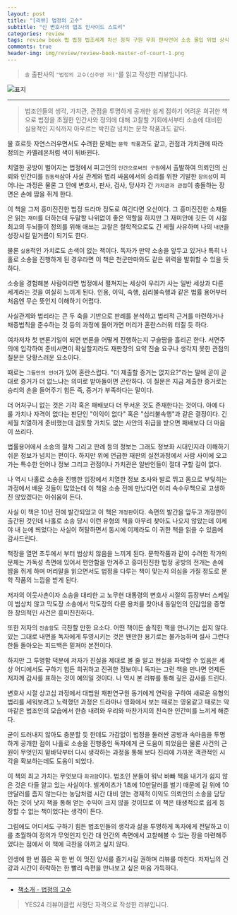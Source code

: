 ```yaml
---  
layout: post  
title: "[리뷰] 법정의 고수"  
subtitle: "신 변호사의 법조 인사이드 스토리"  
categories: review  
tags: review book 법 법정 법조세계 차선 정직 구원 무죄 판사언어 소송 몰입 위법 상식 변론기일 선고 재판 판사 구제 구속 변호사  
comments: true  
header-img: img/review/review-book-master-of-court-1.png
---  
```

  
> `솔` 출판사의 `"법정의 고수(신주영 저)"`를 읽고 작성한 리뷰입니다.  

![표지](https://telegeam.github.io/assets/img/review/review-book-master-of-court-1.png)  

---

> 법조인들의 생각, 가치관, 관점을 투명하게 공개한 쉽게 접하기 어려운 희귀한 책으로 법정을 초월한 인간사와 정의에 대해 고찰할 기회에서부터 소송에 대비한 실용적인 지식까지 아우르는 박진감 넘치는 문학 작품과도 같다. 

물 흐르듯 자연스러우면서도 수려한 문체는 `문학 작품`과도 같고, 관점과 가치관에 따라 정의는 카멜레온처럼 색이 뒤바뀐다. 

치열한 공방이 벌어지는 법정에서 피고인의 `인간으로써의 구원`에서 출발하여 의뢰인의 신뢰와 인간미를 `원동력`삼아 사실 관계와 법리 싸움에서의 승리를 위한 기발한 `창의성`이 피어나는 과정은 물론 그 안에 변호사, 판사, 검사, 당사자 간 `가치관과 관점`이 충돌하는 장면은 손에 땀을 쥐게 한다. 

이 책을 그저 흥미진진한 법정 드라마 정도로 여긴다면 오산이다. 그 흥미진진한 소재들은 읽는 `재미`를 더하는데 두말할 나위없이 좋은 역할을 하지만 그 재미안에 깃든 이 시절 최고의 두뇌들이 정의를 위해 애쓰는 고찰은 철학적으로도 긴 세월 사유하며 나의 `내면`을 성장시킬 밑거름이 되기도 한다. 

물론 `실용`적인 가치로도 손색이 없는 책이다. 독자가 만약 소송을 앞두고 있거나 특히 나홀로 소송을 진행하게 된 경우라면 이 책은 천군만마와도 같은 위력을 발휘할 수 있을 듯 하다. 

소송을 경험해본 사람이라면 법정에서 펼쳐지는 세상이 우리가 사는 일반 세상과 다른 세계라는 것을 여실히 느끼게 된다. 인용, 이익, 속행, 심리불속행과 같은 법률 용어부터 처음엔 무슨 뜻인지 이해하기 어렵다. 

사실관계와 법리라는 큰 두 축을 기반으로 판례를 분석하고 법리적 근거를 마련하거나 채증법칙을 준수하는 것 등의 과정에 들어가면 머리가 혼란스러워 터질 듯 하다. 

여차저차 첫 변론기일이 되면 변론을 어떻게 진행하는지 구슬땀을 흘리곤 한다. 서면주의에 입각하여 준비서면이 확실할지라도 재판장의 요약 진술 요구나 생각지 못한 관점의 질문은 당황스러운 요소이다. 

때로는 `그들만의 언어`가 있어 혼란스럽다. "더 제출할 증거는 없지요?"라는 말에 곧이 곧대로 증거가 더 없느냐는 의미로 받아들이면 곤란하다. 이 질문은 지금 제출한 증거로는 승리의 손을 들어주기 힘든 즉, 증거가 부족하다는 말이다.

더 어처구니 없는 것은 기각 혹은 패배보다 더 무서운 것도 존재한다는 것이다. 아예 다룰 가치나 자격이 없다는 판단인 "이익이 없다" 혹은 "심리불속행"과 같은 결정이다. 긴 세월 치열하게 준비했는데 검토할 가치도 없는 사안의 취급을 받으면 패배보다 더 마음이 쓰리다. 

법률용어에서 소송의 절차 그리고 판례 등의 정보는 그래도 정보화 시대인지라 이해하기 쉬운 정보가 넘치는 편이다. 하지만 위에 언급한 재판의 실전과정에서 사람 사이에 오고가는 특수한 언어나 정보 그리고 관점이나 가치관은 일반인들이 절대 구할 길이 없다.

나 역시 나홀로 소송을 진행한 입장에서 치열한 정보 조사와 발로 뛰고 몸으로 부딪히는 과정에서 배운 것들이 많았는데 이 책을 소송 전에 만났다면 이리 속수무책으로 고생하진 않았겠다는 아쉬움이 든다. 

사실 이 책은 10년 전에 발간되었고 이 책은 `개정판`이다. 속편의 발간을 앞두고 개정판이 출간된 것인데 나홀로 소송 당시 이런 유형의 책을 아무리 찾아도 나오지 않았는데 이제야 내 눈에 띄었다는 사실이 허탈하면서 동시에 이제라도 이 귀한 책을 읽을 수 있음에 감사드린다. 

책장을 열면 초두에서 부터 범상치 않음을 느끼게 된다. 문학작품과 같이 수려한 작가의 문체는 가독성 측면에 있어서 편안함을 안겨주고 흥미진진한 법정 공방의 전개는 손에 땀을 쥐게 하며 머리말을 읽으면서도 법정을 다루는 책이 맞는지 의심을 가질 정도로 문학 작품의 느낌을 받게 된다. 

저자의 이웃사촌이자 소송을 대리한 고 노무현 대통령의 변호사 시절의 등장부터 스케일이 범상치 않고 막도장 소송에서 막도장의 다른 용처를 찾아내 동일인의 인감임을 증명한 창의적인 사건은 흥미진진하다.

또한 저자의 `진솔함`도 극찬할 만한 요소다. 어떤 책이든 솔직한 책을 만나기는 쉽지 않다. 있는 그대로 내면을 독자에게 투영시키는 것은 왠만한 용기로는 불가능하며 설사 그런다 한들 돌아오는 피드백은 밑져야 본전이다.

하지만 그 투명함 덕분에 저자가 진실을 제대로 볼 줄 알고 현실을 파악할 수 있음은 세상 어디에서도 구하기 힘든 희귀하고 진귀한 정보이니 독자는 그런 책을 만나면 언제든 저자께 감사를 표하는 것이 예의일 것이다. 나 역시 본 리뷰를 통해 깊은 감사를 드린다.

변호사 시절 상고심 과정에서 대법원 재판연구원 동기에게 연락을 구하여 새로운 유형의 법리를 세워보려고 노력했던 과정은 드라마나 영화에서 보는 때로는 영웅같고 때로는 악마같은 법조인의 모습에서 한층 내려와 우리와 마찬가지의 친숙한 인간미를 느끼게 해준다.

굳이 드러내지 않아도 충분할 듯 한데도 가감없이 법정을 둘러싼 공방과 속마음을 투명하게 공개한 점이 나홀로 소송을 진행중인 독자에게 큰 도움이 되었음은 물론 사건의 근원이 무엇인지 밑바닥부터 다시 생각하는 과정을 통해 보다 진리에 가까운 객관적인 시각을 확보하는데도 도움이 되었다.

이 책의 최고 가치는 무엇보다 `희귀함`이다. 법조인 분들이 워낙 바빠 책을 내기가 쉽지 않은 것은 다들 알고 있는 사실이다. 빌게이츠가 1초에 10만달러를 벌기 때문에 길 위에 10만달러를 줍지 않는다는 농담처럼 시간 대비 얻는 경제적 이익도 의뢰인의 소송을 담당하는 것이 낫지 책을 통해 얻는 수익이 크지 않을 것이므로 이 책은 태생적으로 쉽게 등장할 수 없는 책이었다는 생각이 든다. 

그럼에도 어디서도 구하기 힘든 법조인들의 생각과 삶을 투명하게 독자에게 전달하고 이를 초월하여 정의가 무엇인지 인간 대 인간의 측면에서 고찰해볼 수 있는 장을 마련해주었다는 점에서 이 책에 극찬을 아끼고 싶지 않다. 

인생에 한 번 쯤은 꼭 한 번 이 멋진 양서를 즐기시길 권하며 리뷰를 마친다. 저자님의 건강과 시간이 허락하는 한 빨리 속편을 만나보고 싶은 마음 가득하다.

---

* [책소개 - 법정의 고수](http://www.yes24.com/Product/Goods/93518554)

> YES24 리뷰어클럽 서평단 자격으로 작성한 리뷰입니다.